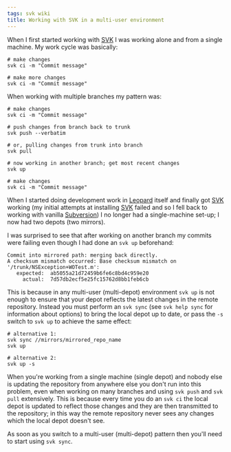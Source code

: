 ```yaml
---
tags: svk wiki
title: Working with SVK in a multi-user environment
---
```


When I first started working with [SVK](/wiki/SVK) I was working alone and from a single machine. My work cycle was basically:

    # make changes
    svk ci -m "Commit message"

    # make more changes
    svk ci -m "Commit message"

When working with multiple branches my pattern was:

    # make changes
    svk ci -m "Commit message"

    # push changes from branch back to trunk
    svk push --verbatim

    # or, pulling changes from trunk into branch
    svk pull

    # now working in another branch; get most recent changes
    svk up

    # make changes
    svk ci -m "Commit message"

When I started doing development work in [Leopard](/wiki/Leopard) itself and finally got [SVK](/wiki/SVK) working (my initial attempts at installing [SVK](/wiki/SVK) failed and so I fell back to working with vanilla [Subversion](/wiki/Subversion)) I no longer had a single-machine set-up; I now had two depots (two mirrors).

I was surprised to see that after working on another branch my commits were failing even though I had done an `svk up` beforehand:

    Commit into mirrored path: merging back directly.
    A checksum mismatch occurred: Base checksum mismatch on '/trunk/NSException+WOTest.m':
       expected:  ab5055a21d72459b6fe6c8bd4c959e20
         actual:  7d57db2ecf5e25fc15762d8bb1feb6cb

This is because in any multi-user (multi-depot) environment `svk up` is not enough to ensure that your depot reflects the latest changes in the remote repository. Instead you must perform an `svk sync` (see `svk help sync` for information about options) to bring the local depot up to date, or pass the `-s` switch to `svk up` to achieve the same effect:

    # alternative 1:
    svk sync //mirrors/mirrored_repo_name
    svk up

    # alternative 2:
    svk up -s

When you're working from a single machine (single depot) and nobody else is updating the repository from anywhere else you don't run into this problem, even when working on many branches and using `svk push` and `svk pull` extensively. This is because every time you do an `svk ci` the local depot is updated to reflect those changes and they are then transmitted to the repository; in this way the remote repository never sees any changes which the local depot doesn't see.

As soon as you switch to a multi-user (multi-depot) pattern then you'll need to start using `svk sync`.
